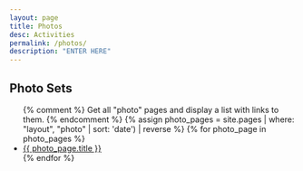 ```yaml
---
layout: page
title: Photos
desc: Activities
permalink: /photos/
description: "ENTER HERE"
---
```


## Photo Sets 
<ul>
  {% comment %}
    Get all "photo" pages and display a list with links to them.
  {% endcomment %}
  {% assign photo_pages = site.pages | where: "layout", "photo" | sort: 'date') | reverse %}
  {% for photo_page in photo_pages %}
    <li>
      <a href="{{ photo_page.url | prepend: site.baseurl }}">{{ photo_page.title }}</a>
    </li>
  {% endfor %}
</ul>
